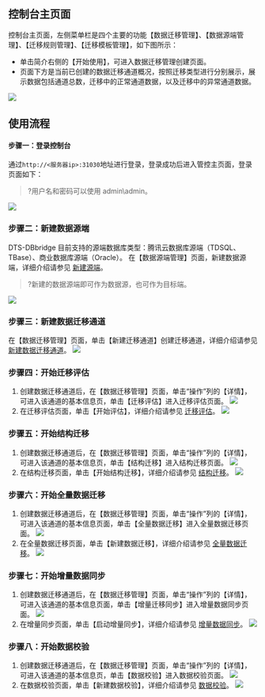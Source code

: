 ## 控制台主页面
控制台主页面，左侧菜单栏是四个主要的功能【数据迁移管理】、【数据源端管理】、【迁移规则管理】、【迁移模板管理】，如下图所示：
-	单击简介右侧的【开始使用】，可进入数据迁移管理创建页面。
-	页面下方是当前已创建的数据迁移通道概况，按照迁移类型进行分别展示，展示数据包括通道总数，迁移中的正常通道数据，以及迁移中的异常通道数据。

![](https://main.qcloudimg.com/raw/85d8628ab0030b977d378ee2a6f4b00e.png)

## 使用流程
#### 步骤一：登录控制台
通过`http://<服务器ip>:31030`地址进行登录，登录成功后进入管控主页面，登录页面如下：
>?用户名和密码可以使用 admin\admin。 
>
![](https://main.qcloudimg.com/raw/e12402a4661f90d0342c41db89585a9b.png)

### 步骤二：新建数据源端
DTS-DBbridge 目前支持的源端数据库类型：腾讯云数据库源端（TDSQL、TBase）、商业数据库源端（Oracle）。
在【数据源端管理】页面，新建数据源端，详细介绍请参见 [新建源端](https://cloud.tencent.com/document/product/571/45957#xjsjyd)。
>?新建的数据源端即可作为数据源，也可作为目标端。
>
![](https://main.qcloudimg.com/raw/ea373ffa5b186393d2191da7664c7bb7.png)

### 步骤三：新建数据迁移通道
在【数据迁移管理】页面，单击【新建迁移通道】创建迁移通道，详细介绍请参见 [新建数据迁移通道](https://cloud.tencent.com/document/product/571/45867#xjsjqytd)。
![](https://main.qcloudimg.com/raw/d9c7e7a1a2fcad4302d252e7a1883940.png)

### 步骤四：开始迁移评估
1. 创建数据迁移通道后，在【数据迁移管理】页面，单击“操作”列的【详情】，可进入该通道的基本信息页，单击【迁移评估】进入迁移评估页面。
![](https://main.qcloudimg.com/raw/13155ee8790ac105be863d35e7dfab0b.png)
2. 在迁移评估页面，单击【开始评估】，详细介绍请参见 [迁移评估](https://cloud.tencent.com/document/product/571/45877#ksqypg)。
![](https://main.qcloudimg.com/raw/2a3785b40087989b85433cebd42ef5d9.png)

### 步骤五：开始结构迁移
1. 创建数据迁移通道后，在【数据迁移管理】页面，单击“操作”列的【详情】，可进入该通道的基本信息页，单击【结构迁移】进入结构迁移页面。
![](https://main.qcloudimg.com/raw/9e7b431e3ca0ad911497093a262fb0f1.png)
2. 在结构迁移页面，单击【开始结构迁移】，详细介绍请参见 [结构迁移](https://cloud.tencent.com/document/product/571/45880#ksjgqy)。
![](https://main.qcloudimg.com/raw/ee6a929d21d94cf1bf7f99ee78b80f3e.png)

### 步骤六：开始全量数据迁移
1. 创建数据迁移通道后，在【数据迁移管理】页面，单击“操作”列的【详情】，可进入该通道的基本信息页面，单击【全量数据迁移】进入全量数据迁移页面。
![](https://main.qcloudimg.com/raw/08f0c572aa7fd738a874dab305b4f684.png)
2. 在全量数据迁移页面，单击【新建数据迁移】，详细介绍请参见 [全量数据迁移](https://cloud.tencent.com/document/product/571/45954#ksqlsjqy)。
![](https://main.qcloudimg.com/raw/c57c5651f8a30e4b789925f815c41f6a.png)

### 步骤七：开始增量数据同步
1. 创建数据迁移通道后，在【数据迁移管理】页面，单击“操作”列的【详情】，可进入该通道的基本信息页面，单击【增量迁移同步】进入增量数据同步页面。
![](https://main.qcloudimg.com/raw/51ecc746faf532ee5f1615bec0dbaa05.png)
2. 在增量同步页面，单击【启动增量同步】，详细介绍请参见 [增量数据同步](https://cloud.tencent.com/document/product/571/45954#ksqlsjqy)。
![](https://main.qcloudimg.com/raw/17c5540e915edf1ed38d53118ddb6762.png)

### 步骤八：开始数据校验
1. 创建数据迁移通道后，在【数据迁移管理】页面，单击“操作”列的【详情】，可进入该通道的基本信息页，单击【数据校验】进入数据校验页面。
![](https://main.qcloudimg.com/raw/9c335f85f19bab54b30e7e447e294535.png)
2. 在数据校验页面，单击【新建数据校验】，详细介绍请参见 [数据校验](https://cloud.tencent.com/document/product/571/45956#kssjjy)。
![](https://main.qcloudimg.com/raw/c7713df03766fb600ff70d0623fe9e44.png)

